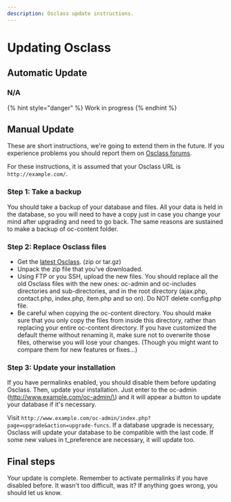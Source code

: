 ```yaml
---
description: Osclass update instructions.
---
```


# Updating Osclass

## Automatic Update

### N/A

{% hint style="danger" %}
Work in progress
{% endhint %}

## Manual Update

These are short instructions, we're going to extend them in the future. If you experience problems you should report them on [Osclass forums](https://forums.osclasscommunity.com).

For these instructions, it is assumed that your Osclass URL is `http://example.com/`.

### Step 1: Take a backup

You should take a backup of your database and files. All your data is held in the database, so you will need to have a copy just in case you change your mind after upgrading and need to go back. The same reasons are sustained to make a backup of oc-content folder.

### Step 2: Replace Osclass files

* Get the [latest Osclass](https://github.com/navjottomer/Osclass/releases). \(zip or tar.gz\)
* Unpack the zip file that you've downloaded.
* Using FTP or you SSH, upload the new files. You should replace all the old Osclass files with the new ones: oc-admin and oc-includes directories and sub-directories, and in the root directory \(ajax.php, contact.php, index.php, item.php and so on\). Do NOT delete config.php file.
* Be careful when copying the oc-content directory. You should make sure that you only copy the files from inside this directory, rather than replacing your entire oc-content directory. If you have customized the default theme without renaming it, make sure not to overwrite those files, otherwise you will lose your changes. \(Though you might want to compare them for new features or fixes...\)

### Step 3: Update your installation

If you have permalinks enabled, you should disable them before updating Osclass. Then, update your installation. Just enter to the oc-admin \(http://www.example.com/oc-admin/\) and it will appear a button to update your database if it's necessary.

Visit `http://www.example.com/oc-admin/index.php?page=upgrade&action=upgrade-funcs`. If a database upgrade is necessary, Osclass will update your database to be compatible with the last code. If some new values in t\_preference are necessary, it will update too.

## Final steps

Your update is complete. Remember to activate permalinks if you have disabled before. It wasn't too difficult, was it? If anything goes wrong, you should let us know.

